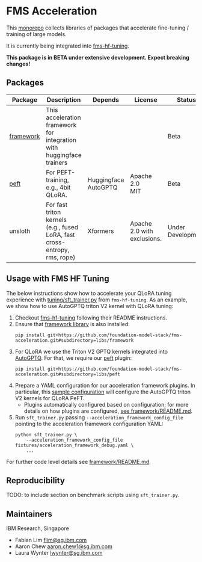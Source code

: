 # FMS Acceleration

This [monorepo](https://github.com/tweag/python-monorepo-example) collects libraries of packages that accelerate fine-tuning / training of large models.

It is currently being integrated into [fms-hf-tuning](https://github.com/foundation-model-stack/fms-hf-tuning).

**This package is in BETA under extensive development. Expect breaking changes!**

## Packages

Package | Description | Depends | License | Status
--|--|--|--|--
[framework](./libs/framework/README.md) | This acceleration framework for integration with huggingface trainers | | | Beta
[peft](./libs/peft/README.md) | For PEFT-training, e.g., 4bit QLoRA. | Huggingface<br>AutoGPTQ | Apache 2.0<br>MIT | Beta
unsloth | For fast triton kernels (e.g., fused LoRA, fast cross-entropy, rms, rope) | Xformers | Apache 2.0 with exclusions. | Under Development


## Usage with FMS HF Tuning

The below instructions show how to accelerate your QLoRA tuning experience with [tuning/sft_trainer.py](https://github.com/foundation-model-stack/fms-hf-tuning/blob/main/tuning/sft_trainer.py) from `fms-hf-tuning`. As an example, we show how to use AutoGPTQ triton V2 kernel with QLoRA tuning:
1. Checkout [fms-hf-tuning](https://github.com/foundation-model-stack/fms-hf-tuning) following their README instructions.
2. Ensure that [framework library](./libs/framework) is also installed:
    ```
    pip install git+https://github.com/foundation-model-stack/fms-acceleration.git#subdirectory=libs/framework
    ```
3. For QLoRA we use the Triton V2 GPTQ kernels integrated into [AutoGPTQ](https://github.com/AutoGPTQ/AutoGPTQ). For that, we require our [peft](./libs/peft/README.md) plugin:
    ```
    pip install git+https://github.com/foundation-model-stack/fms-acceleration.git#subdirectory=libs/peft
    ```
4. Prepare a YAML configuration for our acceleration framework plugins. In particular, this [sample configuration](sample-configurations/qlora-sample-config.yaml) will configure the AutoGPTQ triton V2 kernels for QLoRA PeFT.
    * Plugins automatically configured based on configuration; for more details on how plugins are configured, [see framework/README.md](./libs/framework/README.md#configuration-of-plugins).
5. Run `sft_trainer.py` passing `--acceleration_framework_config_file` pointing to the acceleration framework configuration YAML:
    ```
    python sft_trainer.py \
    	--acceleration_framework_config_file fixtures/acceleration_framework_debug.yaml \
        ...
    ```

For further code level details see [framework/README.md](./libs/framework/README.md).

## Reproducibility

TODO: to include section on benchmark scripts using `sft_trainer.py`.


## Maintainers

IBM Research, Singapore
- Fabian Lim flim@sg.ibm.com
- Aaron Chew aaron.chew1@sg.ibm.com
- Laura Wynter lwynter@sg.ibm.com